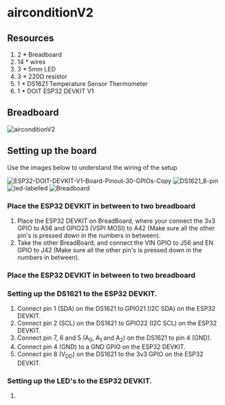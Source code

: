 # airconditionV2
 
## Resources

1. 2 * Breadboard 
2. 14 * wires
3. 3 * 5mm LED 
4. 3 * 220Ω resistor
5. 1 * DS1621 Temperature Sensor Thermometer
6. 1 * DOIT ESP32 DEVKIT V1

## Breadboard
![airconditionV2](https://user-images.githubusercontent.com/40162593/133789003-07c5d6a3-4d97-4ab8-a157-d5a57662b16a.png)

## Setting up the board

Use the images below to understand the wiring of the setup


![ESP32-DOIT-DEVKIT-V1-Board-Pinout-30-GPIOs-Copy](https://user-images.githubusercontent.com/40162593/133789754-861cc8f0-d1d8-422c-8ef9-1a139d93898a.png)
![DS1621_8-pin](https://user-images.githubusercontent.com/40162593/133790604-0b006b64-3559-432f-9224-510e0dffe16e.png)
![led-labelled](https://user-images.githubusercontent.com/40162593/133800583-c5de258b-33f9-498c-84ea-cdc249346c64.png)
![Breadboard](https://user-images.githubusercontent.com/40162593/133803772-38a72373-75a0-46a4-942b-07bff7b0160a.png)

### Place the ESP32 DEVKIT in between to two breadboard

1. Place the ESP32 DEVKIT on BreadBoard, where your connect the 3v3 GPIO to A56 and GPIO23 (VSPI MOSI) to A42 (Make sure all the other pin's is pressed down in the numbers in between).
2. Take the other BreadBoard, and connect the VIN GPIO to J56 and EN GPIO to J42 (Make sure all the other pin's is pressed down in the numbers in between).

### Place the ESP32 DEVKIT in between to two breadboard

### Setting up the DS1621 to the ESP32 DEVKIT.

1. Connect pin 1 (SDA) on the DS1621 to GPIO21 (I2C SDA) on the ESP32 DEVKIT.
2. Connect pin 2 (SCL) on the DS1621 to GPIO22 (I2C SCL) on the ESP32 DEVKIT.
3. Connect pin 7, 6 and 5 (A<sub>0</sub>, A<sub>1</sub> and A<sub>2</sub>) on the DS1621 to pin 4 (GND).
4. Connect pin 4 (GND) to a GND GPIO on the ESP32 DEVKIT.
5. Connect pin 8 (V<sub>DD</sub>) on the DS1621 to the 3v3 GPIO on the ESP32 DEVKIT.

### Setting up the LED's to the ESP32 DEVKIT.

1. 
